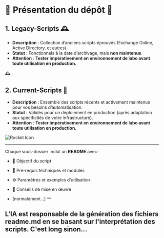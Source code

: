 # 🌟 Présentation du dépôt 🌟


## 1. Legacy-Scripts 🕰️

- **Description** : Collection d’anciens scripts éprouvés (Exchange Online, Active Directory, et autres).  
- **Statut** : Fonctionnels à la date d’archivage, mais **non maintenus**.  
- **Attention** : **Tester impérativement en environnement de labo avant toute utilisation en production.**

🕰️ 

## 2. Current-Scripts 🚀

- **Description** : Ensemble des scripts récents et activement maintenus pour vos besoins d’automatisation.  
- **Statut** : Validés pour un déploiement en production (après adaptation aux spécificités de votre infrastructure).
- **Attention** : **Tester impérativement en environnement de labo avant toute utilisation en production.**

![Rocket Icon](https://img.icons8.com/emoji/48/000000/rocket-emji.png)  

---

Chaque sous-dossier inclut un **README** avec :
- 🎯 Objectif du script  
- 🔧 Pré-requis techniques et modules  
- ⚙️ Paramètres et exemples d’utilisation  
- 📝 Conseils de mise en œuvre


- (normalement...)  ^^

## L'IA est responsable de la génération des fichiers readme.md en se basant sur l'interprétation des scripts. C'est long sinon... 
